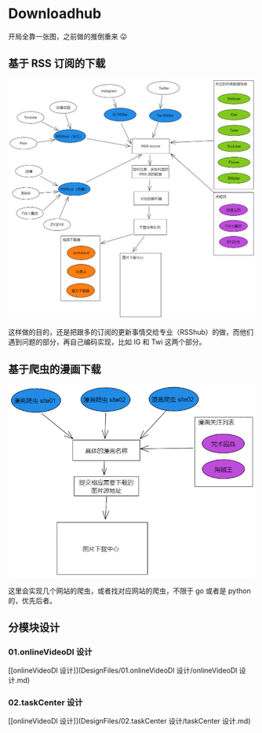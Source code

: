 # Downloadhub

开局全靠一张图，之前做的推倒重来 :stuck_out_tongue:

## 基于 RSS 订阅的下载

![all](DesignFiles/pics/rss_all.png)

这样做的目的，还是把跟多的订阅的更新事情交给专业（RSShub）的做，而他们遇到问题的部分，再自己编码实现，比如 IG 和 Twi 这两个部分。

## 基于爬虫的漫画下载

![all](DesignFiles/pics/comic_all.png)

这里会实现几个网站的爬虫，或者找对应网站的爬虫，不限于 go 或者是 python 的，优先后者。

## 分模块设计

### 01.onlineVideoDl 设计

[[onlineVideoDl 设计]](DesignFiles/01.onlineVideoDl 设计/onlineVideoDl 设计.md)

### 02.taskCenter 设计

[[onlineVideoDl 设计]](DesignFiles/02.taskCenter 设计/taskCenter 设计.md)